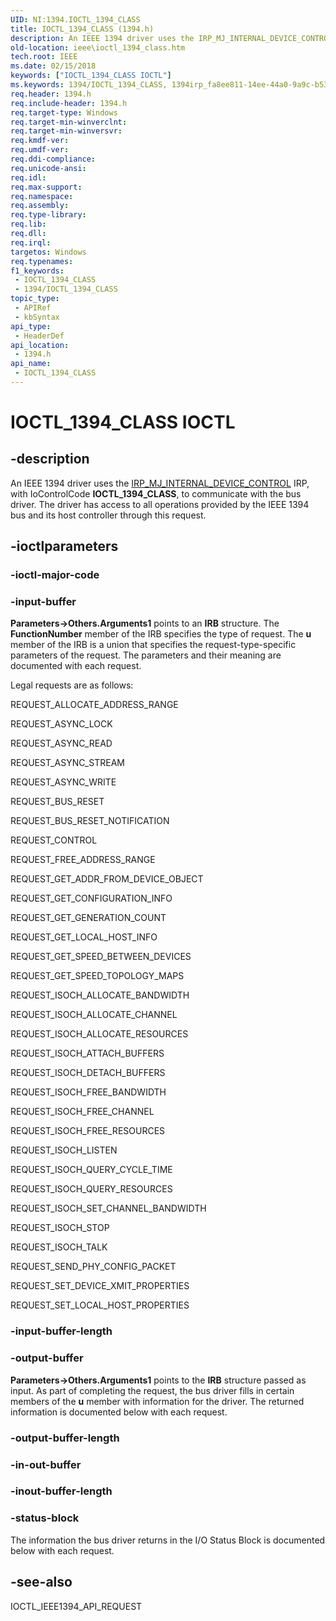 ```yaml
---
UID: NI:1394.IOCTL_1394_CLASS
title: IOCTL_1394_CLASS (1394.h)
description: An IEEE 1394 driver uses the IRP_MJ_INTERNAL_DEVICE_CONTROL IRP, with IoControlCode IOCTL_1394_CLASS, to communicate with the bus driver. The driver has access to all operations provided by the IEEE 1394 bus and its host controller through this request.
old-location: ieee\ioctl_1394_class.htm
tech.root: IEEE
ms.date: 02/15/2018
keywords: ["IOCTL_1394_CLASS IOCTL"]
ms.keywords: 1394/IOCTL_1394_CLASS, 1394irp_fa8ee811-14ee-44a0-9a9c-b53a421497d4.xml, IEEE.ioctl_1394_class, IOCTL_1394_CLASS, IOCTL_1394_CLASS control, IOCTL_1394_CLASS control code [Buses]
req.header: 1394.h
req.include-header: 1394.h
req.target-type: Windows
req.target-min-winverclnt: 
req.target-min-winversvr: 
req.kmdf-ver: 
req.umdf-ver: 
req.ddi-compliance: 
req.unicode-ansi: 
req.idl: 
req.max-support: 
req.namespace: 
req.assembly: 
req.type-library: 
req.lib: 
req.dll: 
req.irql: 
targetos: Windows
req.typenames: 
f1_keywords:
 - IOCTL_1394_CLASS
 - 1394/IOCTL_1394_CLASS
topic_type:
 - APIRef
 - kbSyntax
api_type:
 - HeaderDef
api_location:
 - 1394.h
api_name:
 - IOCTL_1394_CLASS
---
```


# IOCTL_1394_CLASS IOCTL


## -description

An IEEE 1394 driver uses the <a href="/windows-hardware/drivers/kernel/irp-mj-internal-device-control">IRP_MJ_INTERNAL_DEVICE_CONTROL</a> IRP, with IoControlCode <b>IOCTL_1394_CLASS</b>, to communicate with the bus driver. The driver has access to all operations provided by the IEEE 1394 bus and its host controller through this request.

## -ioctlparameters

### -ioctl-major-code

### -input-buffer

<b>Parameters->Others.Arguments1</b> points to an <b>IRB</b> structure. The <b>FunctionNumber</b> member of the IRB specifies the type of request. The <b>u</b> member of the IRB is a union that specifies the request-type-specific parameters of the request. The parameters and their meaning are documented with each request.

Legal requests are as follows:


REQUEST_ALLOCATE_ADDRESS_RANGE



REQUEST_ASYNC_LOCK



REQUEST_ASYNC_READ



REQUEST_ASYNC_STREAM



REQUEST_ASYNC_WRITE



REQUEST_BUS_RESET



REQUEST_BUS_RESET_NOTIFICATION



REQUEST_CONTROL



REQUEST_FREE_ADDRESS_RANGE



REQUEST_GET_ADDR_FROM_DEVICE_OBJECT



REQUEST_GET_CONFIGURATION_INFO



REQUEST_GET_GENERATION_COUNT



REQUEST_GET_LOCAL_HOST_INFO



REQUEST_GET_SPEED_BETWEEN_DEVICES



REQUEST_GET_SPEED_TOPOLOGY_MAPS



REQUEST_ISOCH_ALLOCATE_BANDWIDTH



REQUEST_ISOCH_ALLOCATE_CHANNEL



REQUEST_ISOCH_ALLOCATE_RESOURCES



REQUEST_ISOCH_ATTACH_BUFFERS



REQUEST_ISOCH_DETACH_BUFFERS



REQUEST_ISOCH_FREE_BANDWIDTH



REQUEST_ISOCH_FREE_CHANNEL



REQUEST_ISOCH_FREE_RESOURCES



REQUEST_ISOCH_LISTEN



REQUEST_ISOCH_QUERY_CYCLE_TIME



REQUEST_ISOCH_QUERY_RESOURCES



REQUEST_ISOCH_SET_CHANNEL_BANDWIDTH



REQUEST_ISOCH_STOP



REQUEST_ISOCH_TALK



REQUEST_SEND_PHY_CONFIG_PACKET



REQUEST_SET_DEVICE_XMIT_PROPERTIES



REQUEST_SET_LOCAL_HOST_PROPERTIES

### -input-buffer-length

### -output-buffer

<b>Parameters->Others.Arguments1</b> points to the <b>IRB</b> structure passed as input. As part of completing the request, the bus driver fills in certain members of the <b>u</b> member with information for the driver. The returned information is documented below with each request.

### -output-buffer-length

### -in-out-buffer

### -inout-buffer-length

### -status-block

The information the bus driver returns in the I/O Status Block is documented below with each request.

## -see-also

IOCTL_IEEE1394_API_REQUEST
